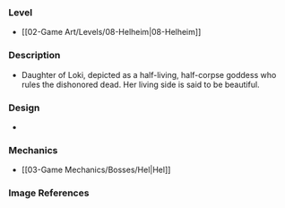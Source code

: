 ### Level
- [[02-Game Art/Levels/08-Helheim|08-Helheim]]
### Description
- Daughter of Loki, depicted as a half-living, half-corpse goddess who rules the dishonored dead. Her living side is said to be beautiful.
### Design
- 
### Mechanics
- [[03-Game Mechanics/Bosses/Hel|Hel]]
### Image References
